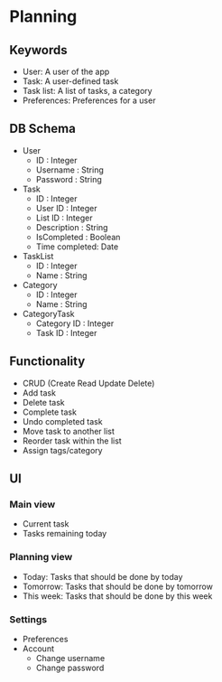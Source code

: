 # Planning

## Keywords

- User: A user of the app
- Task: A user-defined task
- Task list: A list of tasks, a category
- Preferences: Preferences for a user

## DB Schema

- User 
    - ID : Integer
    - Username : String
    - Password : String
- Task
    - ID : Integer
    - User ID : Integer
    - List ID : Integer
    - Description : String
    - IsCompleted : Boolean
    - Time completed: Date
- TaskList
    - ID : Integer
    - Name : String
- Category
    - ID : Integer
    - Name : String
- CategoryTask
    - Category ID : Integer
    - Task ID : Integer

## Functionality

- CRUD (Create Read Update Delete)
- Add task
- Delete task
- Complete task
- Undo completed task
- Move task to another list
- Reorder task within the list
- Assign tags/category

## UI

### Main view

- Current task
- Tasks remaining today

### Planning view

- Today: Tasks that should be done by today
- Tomorrow: Tasks that should be done by tomorrow
- This week: Tasks that should be done by this week

### Settings

- Preferences
- Account
    - Change username
    - Change password
